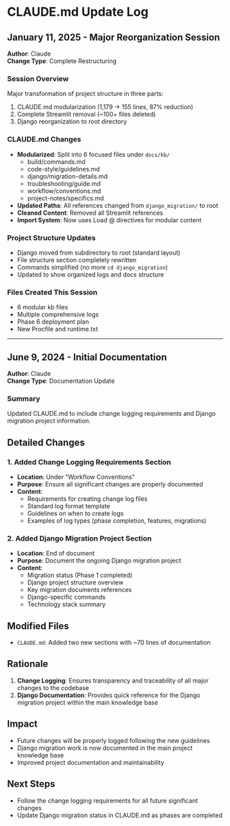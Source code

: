 # CLAUDE.md Update Log

## January 11, 2025 - Major Reorganization Session

**Author**: Claude  
**Change Type**: Complete Restructuring

### Session Overview
Major transformation of project structure in three parts:
1. CLAUDE.md modularization (1,179 → 155 lines, 87% reduction)
2. Complete Streamlit removal (~100+ files deleted)
3. Django reorganization to root directory

### CLAUDE.md Changes
- **Modularized**: Split into 6 focused files under `docs/kb/`
  - build/commands.md
  - code-style/guidelines.md
  - django/migration-details.md
  - troubleshooting/guide.md
  - workflow/conventions.md
  - project-notes/specifics.md
- **Updated Paths**: All references changed from `django_migration/` to root
- **Cleaned Content**: Removed all Streamlit references
- **Import System**: Now uses Load @ directives for modular content

### Project Structure Updates
- Django moved from subdirectory to root (standard layout)
- File structure section completely rewritten
- Commands simplified (no more `cd django_migration`)
- Updated to show organized logs and docs structure

### Files Created This Session
- 6 modular kb files
- Multiple comprehensive logs
- Phase 6 deployment plan
- New Procfile and runtime.txt

---

## June 9, 2024 - Initial Documentation

**Author**: Claude  
**Change Type**: Documentation Update

### Summary
Updated CLAUDE.md to include change logging requirements and Django migration project information.

## Detailed Changes

### 1. Added Change Logging Requirements Section
- **Location**: Under "Workflow Conventions"
- **Purpose**: Ensure all significant changes are properly documented
- **Content**:
  - Requirements for creating change log files
  - Standard log format template
  - Guidelines on when to create logs
  - Examples of log types (phase completion, features, migrations)

### 2. Added Django Migration Project Section
- **Location**: End of document
- **Purpose**: Document the ongoing Django migration project
- **Content**:
  - Migration status (Phase 1 completed)
  - Django project structure overview
  - Key migration documents references
  - Django-specific commands
  - Technology stack summary

## Modified Files
- `CLAUDE.md`: Added two new sections with ~70 lines of documentation

## Rationale
1. **Change Logging**: Ensures transparency and traceability of all major changes to the codebase
2. **Django Documentation**: Provides quick reference for the Django migration project within the main knowledge base

## Impact
- Future changes will be properly logged following the new guidelines
- Django migration work is now documented in the main project knowledge base
- Improved project documentation and maintainability

## Next Steps
- Follow the change logging requirements for all future significant changes
- Update Django migration status in CLAUDE.md as phases are completed